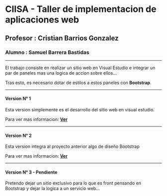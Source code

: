 # CIISA - Taller de implementacion de aplicaciones web

## Profesor : Cristian Barrios Gonzalez

### Alumno : Samuel Barrera Bastidas

---

El trabajo consiste en realizar un sitio web en Visual Estudio e integrar un par de paneles mas una logica de accion sobre ellos...


Tras esto, es necesario dotar de estilos a estos paneles con **Bootstrap**.

---

#### Version N° 1

Esta version simplemente es el desarrollo del sitio web en visual estudio.

Para ver mas informacion: **[Ver](https://github.com/silverfox78/PanelesWeb/blob/master/ProyectoV1/SitioV1/Readme.md)**

---

#### Version N° 2

Esta version integra al proyecto anterior algo de diseño Bootstrap

Para ver mas informacion: **[Ver](https://github.com/silverfox78/PanelesWeb/blob/master/ProyectoV2/SitioV2/Readme.md)**

---

#### Version N° 3 - Pendiente

Pretendo dejar un sitio exclusivo para lo que es front pensando en Bootstrap y dejar la logica a un servicio web...